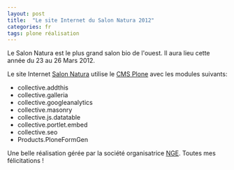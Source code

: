 ```yaml
---
layout: post
title:  "Le site Internet du Salon Natura 2012"
categories: fr
tags: plone réalisation
---
```


Le Salon Natura est le plus grand salon bio de l'ouest.
Il aura lieu cette année du 23 au 26 Mars 2012.

Le site Internet [Salon Natura](http://www.salon-natura.com/) utilise le [CMS Plone](http://plone.org) avec les modules suivants:

* collective.addthis
* collective.galleria
* collective.googleanalytics
* collective.masonry
* collective.js.datatable
* collective.portlet.embed
* collective.seo
* Products.PloneFormGen
 

Une belle réalisation gérée par la société organisatrice [NGE](http://nge-nantes.fr/).
Toutes mes félicitations !